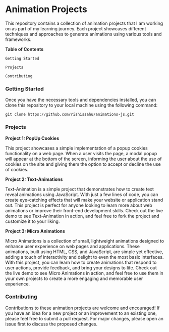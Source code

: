 **<h1>Animation Projects</h1>**

This repository contains a collection of animation projects that I am working on as part of my learning journey. Each project showcases different techniques and approaches to generate animations using various tools and frameworks.

**Table of Contents**

`Getting Started`

`Projects`

`Contributing`

**<h3>Getting Started</h3>**

Once you have the necessary tools and dependencies installed, you can clone this repository to your local machine using the following command:

`git clone https://github.com/rishissahu/animations-js.git`

**<h3>Projects</h3>**

**Project 1: PopUp Cookies**

This project showcases a simple implementation of a popup cookies functionality on a web page. When a user visits the page, a modal popup will appear at the bottom of the screen, informing the user about the use of cookies on the site and giving them the option to accept or decline the use of cookies.

**Project 2: Text-Animations**

Text-Animation is a simple project that demonstrates how to create text reveal animations using JavaScript. With just a few lines of code, you can create eye-catching effects that will make your website or application stand out. This project is perfect for anyone looking to learn more about web animations or improve their front-end development skills. Check out the live demo to see Text-Animation in action, and feel free to fork the project and customize it to your liking.

**Project 3: Micro Animations**

Micro Animations is a collection of small, lightweight animations designed to enhance user experience on web pages and applications. These animations, built using HTML, CSS, and JavaScript, are simple yet effective, adding a touch of interactivity and delight to even the most basic interfaces. With this project, you can learn how to create animations that respond to user actions, provide feedback, and bring your designs to life. Check out the live demo to see Micro Animations in action, and feel free to use them in your own projects to create a more engaging and memorable user experience.

**<h3>Contributing</h3>**

Contributions to these animation projects are welcome and encouraged! If you have an idea for a new project or an improvement to an existing one, please feel free to submit a pull request. For major changes, please open an issue first to discuss the proposed changes.
